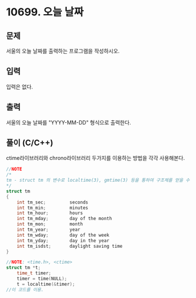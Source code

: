 # 10699. 오늘 날짜

## 문제

서울의 오늘 날짜를 출력하는 프로그램을 작성하시오.

## 입력

입력은 없다.

## 출력

서울의 오늘 날짜를 "YYYY-MM-DD" 형식으로 출력한다.

## 풀이 (C/C++)

ctime라이브러리와 chrono라이브러리 두가지를 이용하는 방법을 각각 사용해본다.

```c++
//NOTE
/*
tm - struct tm 의 변수로 localtime(3), gmtime(3) 등을 통하여 구조체를 얻을 수 있습니다. struct tm의 구조는 아래와 같습니다.
*/
struct tm
{
	int tm_sec;         seconds
	int tm_min;         minutes
	int tm_hour;        hours
	int tm_mday;        day of the month
	int tm_mon;         month
	int tm_year;        year
	int tm_wday;        day of the week
	int tm_yday;        day in the year
	int tm_isdst;       daylight saving time
}
```
```c++
//NOTE: <time.h>, <ctime>
struct tm *t;
	time_t timer;
	timer = time(NULL);
	t = localtime(&timer);
//이 코드를 이용.
```
